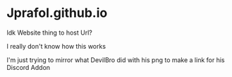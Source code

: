 # Jprafol.github.io
Idk Website thing to host Url?




I really don't know how this works

I'm just trying to mirror what DevilBro did with his png to make a link for his Discord Addon
